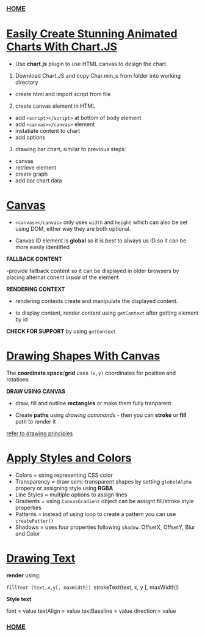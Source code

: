### [HOME](README.md)

# [Easily Create Stunning Animated Charts With Chart.JS](https://www.webdesignerdepot.com/2013/11/easily-create-stunning-animated-charts-with-chart-js/)

- Use **chart.js** plugin to use HTML canvas to design the chart.
 1. Download Chart.JS and copy Char.min.js from folder into working directory

- create html and import script from file

2. create canvas element in HTML

- add ``<script></script>`` at bottom of body element
- add ``<canvas></canvas>`` element
- instatiate content to chart
- add options 

3. drawing bar chart, similar to previous steps:

- canvas
- retrieve element
- create graph
- add bar chart data

 # [Canvas](https://developer.mozilla.org/en-US/docs/Web/API/Canvas_API/Tutorial/Basic_usage)

 - ``<canvas></canvas>`` only uses ``width`` and ``height`` which can also be set using DOM, either way they are both optional.

 - Canvas ID element is **global** so it is *best* to always us ID so it can be more easily identified

 **FALLBACK CONTENT**

 -provide fallback content so it can be displayed in older browsers by placing alternat conent *inside* of the element

 **RENDERING CONTEXT**

 - rendering contexts create and manipulate the displayed content.

 - to display content, render content using ``getContext`` after getting element by id

**CHECK FOR SUPPORT** by using ``getContext``

# [Drawing Shapes With Canvas](https://developer.mozilla.org/en-US/docs/Web/API/Canvas_API/Tutorial/Drawing_shapes)

The **coordinate space**/**grid** uses ``(x,y)`` coordinates for position and rotations

**DRAW USING CANVAS** 

- draw, fill and outline **rectangles** or make them fully tranparent

- Create **paths** using *drawing commands* - then you can **stroke** or **fill** path to render it

[refer to drawing principles](https://developer.mozilla.org/en-US/docs/Web/API/Canvas_API/Tutorial/Drawing_shapes)

# [Apply Styles and Colors](https://developer.mozilla.org/en-US/docs/Web/API/Canvas_API/Tutorial/Applying_styles_and_colors)

- Colors = string representing CSS color
- Transparency = draw semi-transparent shapes by setting ``globalAlpha`` propery or assigning style using **RGBA**
- Line Styles = multiple options to assign lines
- Gradients = using ``CanvasGradient`` object can be assignt fill/stroke style properties
- Patterns = instead of using loop to create a pattern you can use ``createPatter()``
- Shadows = uses four properties following ``shadow``. OffsetX, OffsetY, Blur and Color

# [Drawing Text](https://developer.mozilla.org/en-US/docs/Web/API/Canvas_API/Tutorial/Drawing_text)

**render** using:

``fillText (text,x,y[, maxWidth])
``strokeText(text, x, y [, maxWidth])

**Style text**

font = value
textAlign = value
textBaseline = value
direction = value

### [HOME](README.md)